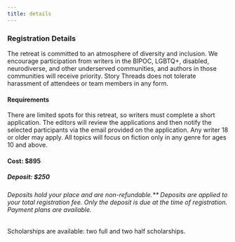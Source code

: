 ```yaml
---
title: details
---
```


### Registration Details
The retreat is committed to an atmosphere of diversity and inclusion. We encourage participation from writers in the BIPOC, LGBTQ+, disabled, neurodiverse, and other underserved communities, and authors in those communities will receive priority. Story Threads does not tolerate harassment of attendees or team members in any form.

#### Requirements
There are limited spots for this retreat, so writers must complete a short application. The editors will review the applications and then notify the selected participants via the email provided on the application. Any writer 18 or older may apply. All topics will focus on fiction only in any genre for ages 10 and above.

#### Cost: $895
##### Deposit: $250

###### Deposits hold your place and are non-refundable.** Deposits are applied to your total registration fee. Only the deposit is due at the time of registration. Payment plans are available. 

Scholarships are available: two full and two half scholarships.

